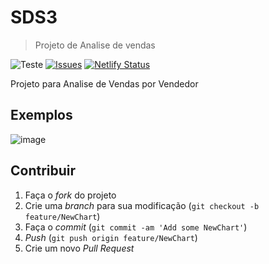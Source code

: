 # SDS3
>Projeto de Analise de vendas


![Teste](https://img.shields.io/npm/v/datadog-metrics.svg?style=flat-square)
[![Issues](https://img.shields.io/github/issues/pachecodt/projeto-sds3.svg?style=flat-square)](https://github.com/pachecodt/projeto-sds3/issues)
[![Netlify Status](https://api.netlify.com/api/v1/badges/f1820a7f-77bd-49c8-86cf-76ec43d6f704/deploy-status)](https://app.netlify.com/sites/felipepacheco-dsvendas/deploys)


Projeto para Analise de Vendas por Vendedor

## Exemplos

![image](https://user-images.githubusercontent.com/18306550/117514310-6f722a80-af8b-11eb-800d-592ed80a94f7.png)


## Contribuir

1. Faça o _fork_ do projeto
2. Crie uma _branch_ para sua modificação (`git checkout -b feature/NewChart`)
3. Faça o _commit_ (`git commit -am 'Add some NewChart'`)
4. _Push_ (`git push origin feature/NewChart`)
5. Crie um novo _Pull Request_
